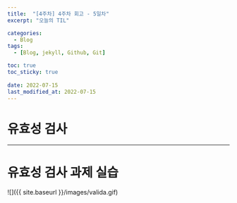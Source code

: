 ```yaml
---
title:  "[4주차] 4주차 회고 - 5일차"
excerpt: "오늘의 TIL"

categories:
  - Blog
tags:
  - [Blog, jekyll, Github, Git]

toc: true
toc_sticky: true
 
date: 2022-07-15
last_modified_at: 2022-07-15
---
```


# 유효성 검사
***

# 유효성 검사 과제 실습

![]({{ site.baseurl }}/images/valida.gif)